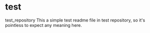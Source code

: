 # test
test_repository
This a simple test readme file in test repository, so it's pointless to expect any meaning here.
